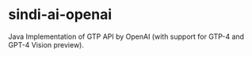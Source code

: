 # sindi-ai-openai
Java Implementation of GTP API by OpenAI (with support for GTP-4 and GPT-4 Vision preview).
